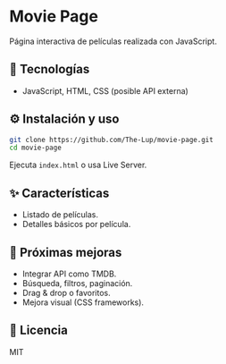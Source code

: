 # Movie Page

Página interactiva de películas realizada con JavaScript.

## 🚀 Tecnologías
- JavaScript, HTML, CSS (posible API externa)

## ⚙️ Instalación y uso
```bash
git clone https://github.com/The-Lup/movie-page.git
cd movie-page
```
Ejecuta `index.html` o usa Live Server.

## ✨ Características
- Listado de películas.
- Detalles básicos por película.

## 🎯 Próximas mejoras
- Integrar API como TMDB.
- Búsqueda, filtros, paginación.
- Drag & drop o favoritos.
- Mejora visual (CSS frameworks).

## 📜 Licencia
MIT
